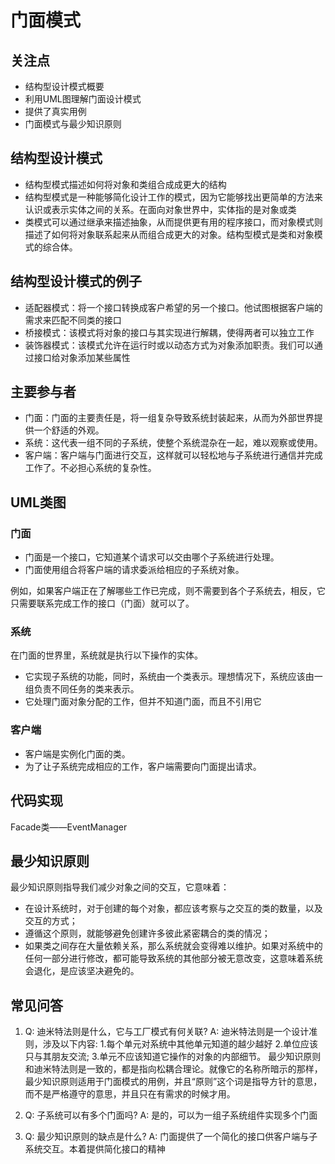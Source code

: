 # 门面模式

## 关注点

- 结构型设计模式概要
- 利用UML图理解门面设计模式
- 提供了真实用例
- 门面模式与最少知识原则

## 结构型设计模式

- 结构型模式描述如何将对象和类组合成成更大的结构
- 结构型模式是一种能够简化设计工作的模式，因为它能够找出更简单的方法来认识或表示实体之间的关系。在面向对象世界中，实体指的是对象或类
- 类模式可以通过继承来描述抽象，从而提供更有用的程序接口，而对象模式则描述了如何将对象联系起来从而组合成更大的对象。结构型模式是类和对象模式的综合体。

## 结构型设计模式的例子

- 适配器模式：将一个接口转换成客户希望的另一个接口。他试图根据客户端的需求来匹配不同类的接口
- 桥接模式：该模式将对象的接口与其实现进行解耦，使得两者可以独立工作
- 装饰器模式：该模式允许在运行时或以动态方式为对象添加职责。我们可以通过接口给对象添加某些属性

## 主要参与者

- 门面：门面的主要责任是，将一组复杂导致系统封装起来，从而为外部世界提供一个舒适的外观。
- 系统：这代表一组不同的子系统，使整个系统混杂在一起，难以观察或使用。
- 客户端：客户端与门面进行交互，这样就可以轻松地与子系统进行通信并完成工作了。不必担心系统的复杂性。

## UML类图

### 门面

- 门面是一个接口，它知道某个请求可以交由哪个子系统进行处理。
- 门面使用组合将客户端的请求委派给相应的子系统对象。

例如，如果客户端正在了解哪些工作已完成，则不需要到各个子系统去，相反，它只需要联系完成工作的接口（门面）就可以了。

### 系统

在门面的世界里，系统就是执行以下操作的实体。

- 它实现子系统的功能，同时，系统由一个类表示。理想情况下，系统应该由一组负责不同任务的类来表示。
- 它处理门面对象分配的工作，但并不知道门面，而且不引用它

### 客户端

- 客户端是实例化门面的类。
- 为了让子系统完成相应的工作，客户端需要向门面提出请求。

## 代码实现

Facade类——EventManager

## 最少知识原则

最少知识原则指导我们减少对象之间的交互，它意味着：

- 在设计系统时，对于创建的每个对象，都应该考察与之交互的类的数量，以及交互的方式；
- 遵循这个原则，就能够避免创建许多彼此紧密耦合的类的情况；
- 如果类之间存在大量依赖关系，那么系统就会变得难以维护。如果对系统中的任何一部分进行修改，都可能导致系统的其他部分被无意改变，这意味着系统会退化，是应该坚决避免的。

## 常见问答

1. Q: 迪米特法则是什么，它与工厂模式有何关联?
    A: 迪米特法则是一个设计准则，涉及以下内容:
        1.每个单元对系统中其他单元知道的越少越好
        2.单位应该只与其朋友交流;
        3.单元不应该知道它操作的对象的内部细节。
        最少知识原则和迪米特法则是一致的，都是指向松耦合理论。就像它的名称所暗示的那样，最少知识原则适用于门面模式的用例，并且“原则”这个词是指导方针的意思，而不是严格遵守的意思，并且只在有需求的时候才用。

2. Q: 子系统可以有多个门面吗?
    A: 是的，可以为一组子系统组件实现多个门面

3. Q: 最少知识原则的缺点是什么?
    A: 门面提供了一个简化的接口供客户端与子系统交互。本着提供简化接口的精神
